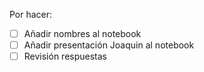 Por hacer:
- [ ] Añadir nombres al notebook
- [ ] Añadir presentación Joaquin al notebook
- [ ] Revisión respuestas